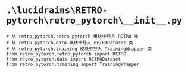 # `.\lucidrains\RETRO-pytorch\retro_pytorch\__init__.py`

```
# 从 retro_pytorch.retro_pytorch 模块中导入 RETRO 类
# 从 retro_pytorch.data 模块中导入 RETRODataset 类
# 从 retro_pytorch.training 模块中导入 TrainingWrapper 类
from retro_pytorch.retro_pytorch import RETRO
from retro_pytorch.data import RETRODataset
from retro_pytorch.training import TrainingWrapper
```